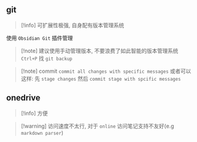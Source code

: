 ## git

> [!info] 可扩展性极强, 自身配有版本管理系统

使用 `Obsidian Git` 插件管理

>[!note] 建议使用手动管理版本, 不要浪费了如此智能的版本管理系统
>`Ctrl+P` 找 `git backup`

>[!note] commit
>`commit all changes with specific messages`
>或者可以这样:
>先 `stage changes`
>然后 `commit stage with spcific messages` 

## onedrive

> [!info] 方便

> [!warning] 访问速度不太行, 对于 `online` 访问笔记支持不友好(e.g `markdown parser`)

 